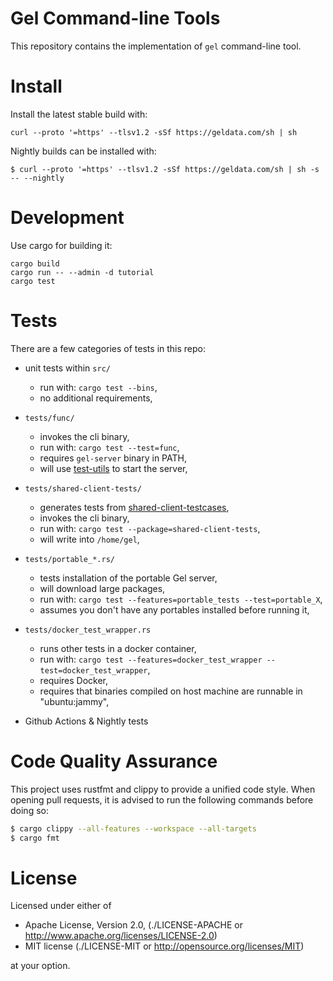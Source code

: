 Gel Command-line Tools
======================

This repository contains the implementation of `gel` command-line tool.


Install
=======

Install the latest stable build with:

```
curl --proto '=https' --tlsv1.2 -sSf https://geldata.com/sh | sh
```

Nightly builds can be installed with:

```
$ curl --proto '=https' --tlsv1.2 -sSf https://geldata.com/sh | sh -s -- --nightly
```


Development
===========

Use cargo for building it:

```
cargo build
cargo run -- --admin -d tutorial
cargo test
```

Tests
=====

There are a few categories of tests in this repo:

- unit tests within `src/`
  - run with: `cargo test --bins`,
  - no additional requirements,

- `tests/func/`
  - invokes the cli binary,
  - run with: `cargo test --test=func`,
  - requires `gel-server` binary in PATH,
  - will use [test-utils](https://github.com/geldata/test-utils/) to start the server,

- `tests/shared-client-tests/`
  - generates tests from [shared-client-testcases](https://github.com/geldata/shared-client-testcases/),
  - invokes the cli binary,
  - run with: `cargo test --package=shared-client-tests`,
  - will write into `/home/gel`,

- `tests/portable_*.rs/`
  - tests installation of the portable Gel server,
  - will download large packages,
  - run with: `cargo test --features=portable_tests --test=portable_X`,
  - assumes you don't have any portables installed before running it,

- `tests/docker_test_wrapper.rs`
  - runs other tests in a docker container,
  - run with: `cargo test --features=docker_test_wrapper --test=docker_test_wrapper`,
  - requires Docker,
  - requires that binaries compiled on host machine are runnable in "ubuntu:jammy",

- Github Actions & Nightly tests


Code Quality Assurance
======================

This project uses rustfmt and clippy to provide a unified code style.
When opening pull requests, it is advised to run the following commands
before doing so:

```bash
$ cargo clippy --all-features --workspace --all-targets
$ cargo fmt
```


License
=======


Licensed under either of

* Apache License, Version 2.0,
  (./LICENSE-APACHE or http://www.apache.org/licenses/LICENSE-2.0)
* MIT license (./LICENSE-MIT or http://opensource.org/licenses/MIT)

at your option.
